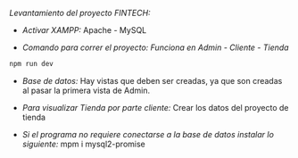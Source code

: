_Levantamiento del proyecto FINTECH:_

- _Activar XAMPP:_
Apache - MySQL

- _Comando para correr el proyecto: Funciona en Admin - Cliente - Tienda_
```bash
npm run dev
```
- _Base de datos:_
Hay vistas que deben ser creadas, ya que son creadas al pasar la primera vista de Admin.

- _Para visualizar Tienda por parte cliente:_
Crear los datos del proyecto de tienda 

- _Si el programa no requiere conectarse a la base de datos instalar lo siguiente:_
mpm i mysql2-promise



